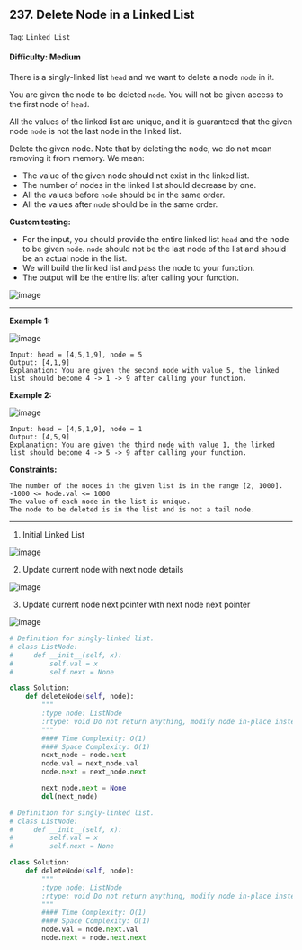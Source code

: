 ## 237. Delete Node in a Linked List

```Tag```: ```Linked List```

#### Difficulty: Medium

There is a singly-linked list ```head``` and we want to delete a node ```node``` in it.

You are given the node to be deleted ```node```. You will not be given access to the first node of ```head```.

All the values of the linked list are unique, and it is guaranteed that the given node ```node``` is not the last node in the linked list.

Delete the given node. Note that by deleting the node, we do not mean removing it from memory. We mean:

- The value of the given node should not exist in the linked list.
- The number of nodes in the linked list should decrease by one.
- All the values before ```node``` should be in the same order.
- All the values after ```node``` should be in the same order.

__Custom testing:__

- For the input, you should provide the entire linked list ```head``` and the node to be given ```node```. ```node``` should not be the last node of the list and should be an actual node in the list.
- We will build the linked list and pass the node to your function.
- The output will be the entire list after calling your function.

![image](https://user-images.githubusercontent.com/35042430/211142206-84659b7e-9961-4db2-adb3-24694e759c04.png)

---

__Example 1:__

![image](https://assets.leetcode.com/uploads/2020/09/01/node1.jpg)
```
Input: head = [4,5,1,9], node = 5
Output: [4,1,9]
Explanation: You are given the second node with value 5, the linked list should become 4 -> 1 -> 9 after calling your function.
```

__Example 2:__

![image](https://assets.leetcode.com/uploads/2020/09/01/node2.jpg)
```
Input: head = [4,5,1,9], node = 1
Output: [4,5,9]
Explanation: You are given the third node with value 1, the linked list should become 4 -> 5 -> 9 after calling your function.
```

__Constraints:__
```
The number of the nodes in the given list is in the range [2, 1000].
-1000 <= Node.val <= 1000
The value of each node in the list is unique.
The node to be deleted is in the list and is not a tail node.
```

---

1. Initial Linked List

![image](https://leetcode.com/problems/delete-node-in-a-linked-list/solutions/2506192/Figures/237/Initially.png)

2. Update current node with next node details

![image](https://leetcode.com/problems/delete-node-in-a-linked-list/solutions/2506192/Figures/237/updateValue.png)

3. Update current node next pointer with next node next pointer

![image](https://leetcode.com/problems/delete-node-in-a-linked-list/solutions/2506192/Figures/237/updatePointer.png)

```Python
# Definition for singly-linked list.
# class ListNode:
#     def __init__(self, x):
#         self.val = x
#         self.next = None

class Solution:
    def deleteNode(self, node):
        """
        :type node: ListNode
        :rtype: void Do not return anything, modify node in-place instead.
        """
        #### Time Complexity: O(1)
        #### Space Complexity: O(1)
        next_node = node.next
        node.val = next_node.val
        node.next = next_node.next

        next_node.next = None
        del(next_node)
```

```Python
# Definition for singly-linked list.
# class ListNode:
#     def __init__(self, x):
#         self.val = x
#         self.next = None

class Solution:
    def deleteNode(self, node):
        """
        :type node: ListNode
        :rtype: void Do not return anything, modify node in-place instead.
        """
        #### Time Complexity: O(1)
        #### Space Complexity: O(1)
        node.val = node.next.val
        node.next = node.next.next
```
